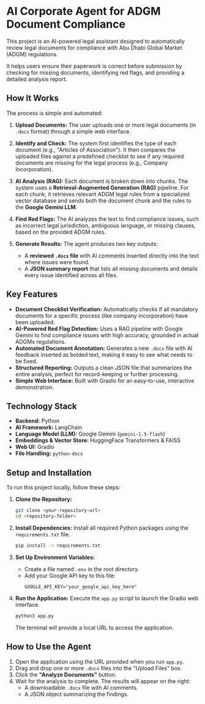 # AI Corporate Agent for ADGM Document Compliance

This project is an AI-powered legal assistant designed to automatically review legal documents for compliance with Abu Dhabi Global Market (ADGM) regulations.

It helps users ensure their paperwork is correct before submission by checking for missing documents, identifying red flags, and providing a detailed analysis report.

## How It Works

The process is simple and automated:

1.  **Upload Documents:** The user uploads one or more legal documents (in `.docx` format) through a simple web interface.

2.  **Identify and Check:** The system first identifies the type of each document (e.g., "Articles of Association"). It then compares the uploaded files against a predefined checklist to see if any required documents are missing for the legal process (e.g., Company Incorporation).

3.  **AI Analysis (RAG):** Each document is broken down into chunks. The system uses a **Retrieval-Augmented Generation (RAG)** pipeline. For each chunk, it retrieves relevant ADGM legal rules from a specialized vector database and sends both the document chunk and the rules to the **Google Gemini LLM**.

4.  **Find Red Flags:** The AI analyzes the text to find compliance issues, such as incorrect legal jurisdiction, ambiguous language, or missing clauses, based on the provided ADGM rules.

5.  **Generate Results:** The agent produces two key outputs:
    * A **reviewed `.docx` file** with AI comments inserted directly into the text where issues were found.
    * A **JSON summary report** that lists all missing documents and details every issue identified across all files.

## Key Features

* **Document Checklist Verification:** Automatically checks if all mandatory documents for a specific process (like company incorporation) have been uploaded.
* **AI-Powered Red Flag Detection:** Uses a RAG pipeline with Google Gemini to find compliance issues with high accuracy, grounded in actual ADGMs regulations.
* **Automated Document Annotation:** Generates a new `.docx` file with AI feedback inserted as bolded text, making it easy to see what needs to be fixed.
* **Structured Reporting:** Outputs a clean JSON file that summarizes the entire analysis, perfect for record-keeping or further processing.
* **Simple Web Interface:** Built with Gradio for an easy-to-use, interactive demonstration.

## Technology Stack

* **Backend:** Python
* **AI Framework:** LangChain
* **Language Model (LLM):** Google Gemini (`gemini-1.5-flash`)
* **Embeddings & Vector Store:** HuggingFace Transformers & FAISS
* **Web UI:** Gradio
* **File Handling:** `python-docx`

## Setup and Installation

To run this project locally, follow these steps:

1.  **Clone the Repository:**
    ```bash
    git clone <your-repository-url>
    cd <repository-folder>
    ```

2.  **Install Dependencies:**
    Install all required Python packages using the `requirements.txt` file.
    ```bash
    pip install -r requirements.txt
    ```

3.  **Set Up Environment Variables:**
    * Create a file named `.env` in the root directory.
    * Add your Google API key to this file:
        ```
        GOOGLE_API_KEY="your_google_api_key_here"
        ```

4.  **Run the Application:**
    Execute the `app.py` script to launch the Gradio web interface.
    ```bash
    python3 app.py
    ```
    The terminal will provide a local URL to access the application.

## How to Use the Agent

1.  Open the application using the URL provided when you run `app.py`.
2.  Drag and drop one or more `.docx` files into the "Upload Files" box.
3.  Click the **"Analyze Documents"** button.
4.  Wait for the analysis to complete. The results will appear on the right:
    * A downloadable `.docx` file with AI comments.
    * A JSON object summarizing the findings.
